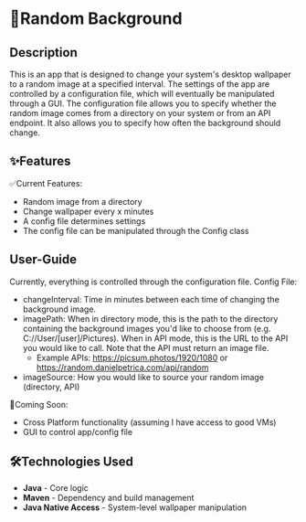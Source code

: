 # 🎲Random Background
## Description
This is an app that is designed to change your system's desktop wallpaper to a random image at a specified interval.
The settings of the app are controlled by a configuration file, which will eventually be manipulated through a GUI. 
The configuration file allows you to specify whether the random image comes from a directory on your system or from an API endpoint. It also allows you to specify how often the background should change.

## ✨Features
✅Current Features:
- Random image from a directory
- Change wallpaper every x minutes
- A config file determines settings
- The config file can be manipulated through the Config class

## User-Guide
Currently, everything is controlled through the configuration file.
Config File:
- changeInterval: Time in minutes between each time of changing the background image.
- imagePath: When in directory mode, this is the path to the directory containing the background images you'd like to choose from (e.g. C://User/[user]/Pictures). When in API mode, this is the URL to the API you would like to call. Note that the API must return an image file.
  - Example APIs: https://picsum.photos/1920/1080 or https://random.danielpetrica.com/api/random
- imageSource: How you would like to source your random image (directory, API)

🚧Coming Soon:
- Cross Platform functionality (assuming I have access to good VMs)
- GUI to control app/config file

## 🛠️Technologies Used
- **Java** - Core logic
- **Maven** - Dependency and build management
- **Java Native Access** - System-level wallpaper manipulation
